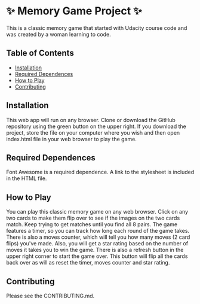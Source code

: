 # **:sparkles: Memory Game Project :sparkles:**
This is a classic memory game that started with Udacity course code and was created by a woman learning to code.

## Table of Contents

* [Installation](#installation)
* [Required Dependences](#required)
* [How to Play](#how)
* [Contributing](#contributing)

## Installation
This web app will run on any browser. Clone or download the GitHub repository using the green button on the upper right. If you download the project, store the file on your computer where you wish and then open index.html file in your web browser to play the game.

## Required Dependences
Font Awesome is a required dependence. A link to the stylesheet is included in the HTML file.

## How to Play
You can play this classic memory game on any web browser. Click on any two cards to make them flip over to see if the images on the two cards match. Keep trying to get matches until you find all 8 pairs. The game features a timer, so you can track how long each round of the game takes. There is also a moves counter, which will tell you how many moves (2 card flips) you've made. Also, you will get a star rating based on the number of moves it takes you to win the game. There is also a refresh button in the upper right corner to start the game over. This button will flip all the cards back over as will as reset the timer, moves counter and star rating.

## Contributing
Please see the CONTRIBUTING.md.
